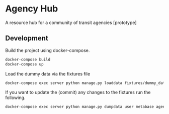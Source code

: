 # Agency Hub

A resource hub for a community of transit agencies [prototype]

## Development

Build the project using docker-compose.

``` bash
docker-compose build
docker-compose up
```

Load the dummy data via the fixtures file

``` bash
docker-compose exec server python manage.py loaddata fixtures/dummy_data.json
```

If you want to update the (commit) any changes to the fixtures run the following.

``` bash
docker-compose exec server python manage.py dumpdata user metabase agency --indent 2 > fixtures/dummy_data.json
```
